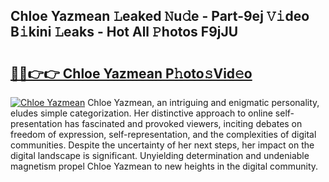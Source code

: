 ## Chloe Yazmean 𝙻eaked 𝙽u𝚍e - Part-9ej 𝚅𝚒deo B𝚒kini 𝙻eaks - Hot All 𝙿hotos F9jJU

# <h2><a href="http://ld3bx3u.urlbe.top/?page=Chloe+Yazmean">🔗🔗👉👉 Chloe Yazmean P𝚑oto𝚜Vid𝚎o</a></h2>

[![Chloe Yazmean](https://i.imgur.com/eBuTRDB.gif)](http://ld3bx3u.urlbe.top/?page=Chloe+Yazmean)
Chloe Yazmean, an intriguing and enigmatic personality, eludes simple categorization. Her distinctive approach to online self-presentation has fascinated and provoked viewers, inciting debates on freedom of expression, self-representation, and the complexities of digital communities. Despite the uncertainty of her next steps, her impact on the digital landscape is significant. Unyielding determination and undeniable magnetism propel Chloe Yazmean to new heights in the digital community.
